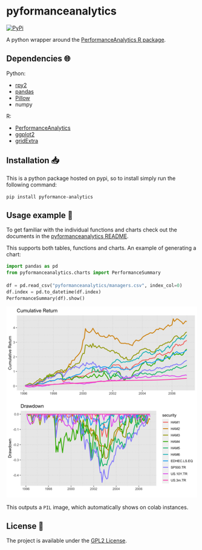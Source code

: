 # pyformanceanalytics

<a href="https://pypi.org/project/pyformance-analytics/">
    <img alt="PyPi" src="https://img.shields.io/pypi/v/pyformance-analytics">
</a>

A python wrapper around the [PerformanceAnalytics R package](https://github.com/braverock/PerformanceAnalytics).

## Dependencies :globe_with_meridians:

Python:

- [rpy2](https://rpy2.github.io/)
- [pandas](https://pandas.pydata.org/)
- [Pillow](https://pillow.readthedocs.io/en/stable/reference/Image.html)
- numpy

R:

- [PerformanceAnalytics](https://github.com/braverock/PerformanceAnalytics)
- [ggplot2](https://ggplot2.tidyverse.org/)
- [gridExtra](https://cran.r-project.org/web/packages/gridExtra/index.html)

## Installation :inbox_tray:

This is a python package hosted on pypi, so to install simply run the following command:

`pip install pyformance-analytics`

## Usage example :eyes:

To get familiar with the individual functions and charts check out the documents in the [pyformanceanalytics README](pyformanceanalytics/README.md).

This supports both tables, functions and charts. An example of generating a chart:

```python
import pandas as pd
from pyformanceanalytics.charts import PerformanceSummary

df = pd.read_csv("pyformanceanalytics/managers.csv", index_col=0)
df.index = pd.to_datetime(df.index)
PerformanceSummary(df).show()
```

![PerformanceSummary](pyformanceanalytics/charts/PerformanceSummary.jpg "PerformanceSummary")

This outputs a `PIL` image, which automatically shows on colab instances.

## License :memo:

The project is available under the [GPL2 License](LICENSE).
